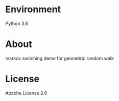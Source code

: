 # Environment  
Python 3.6

# About
markov switching demo for geometric random walk

# License  
Apache License 2.0

